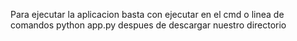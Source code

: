 Para ejecutar la aplicacion basta con ejecutar en el cmd o linea de comandos python app.py despues de descargar nuestro directorio
